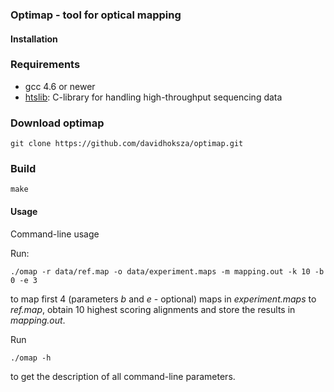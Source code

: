 ### Optimap - tool for optical mapping


#### Installation

### Requirements

- gcc 4.6 or newer
- [htslib](https://github.com/samtools/htslib): C-library for handling high-throughput sequencing data

### Download optimap

```
git clone https://github.com/davidhoksza/optimap.git
```


### Build

```
make
```

#### Usage

Command-line usage

Run:

```
./omap -r data/ref.map -o data/experiment.maps -m mapping.out -k 10 -b 0 -e 3
```
  
to map first 4 (parameters *b* and *e* - optional) maps in *experiment.maps* to *ref.map*, obtain 10 highest scoring alignments and store the results in *mapping.out*.

Run

```
./omap -h
```

to get the description of all command-line parameters.
